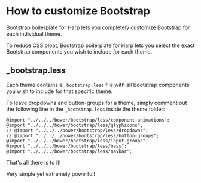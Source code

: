 # How to customize Bootstrap

Bootstrap boilerplate for Harp lets you completely customize Bootstrap for each individual theme.

To reduce CSS bloat, Bootstrap boilerplate for Harp lets you select the exact Bootstrap components you wish to include for each theme.

## _bootstrap.less

Each theme contains a `_bootstrap.less` file with all Bootstrap components you wish to include for that specific theme.

To leave dropdowns and button-groups for a theme, simply comment out the following line in the `_bootstrap.less` inside the theme folder:

```less
@import "../../../bower/bootstrap/less/component-animations";
@import "../../../bower/bootstrap/less/glyphicons";
// @import "../../../bower/bootstrap/less/dropdowns";
// @import "../../../bower/bootstrap/less/button-groups";
@import "../../../bower/bootstrap/less/input-groups";
@import "../../../bower/bootstrap/less/navs";
@import "../../../bower/bootstrap/less/navbar";
```

That's all there is to it!

Very simple yet extremely powerful!